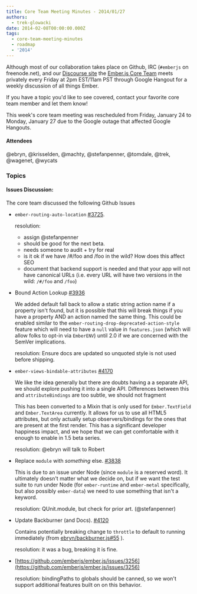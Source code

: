 ```yaml
---
title: Core Team Meeting Minutes - 2014/01/27
authors:
  - trek-glowacki
date: 2014-02-08T00:00:00.000Z
tags:
  - core-team-meeting-minutes
  - roadmap
  - '2014'
---
```



Although most of our collaboration takes place on Github, IRC
(`#emberjs` on freenode.net), and our [Discourse site](http://discuss.emberjs.com/)
the [Ember.js Core Team](/team) meets privately every
Friday at 2pm EST/11am PST through Google Hangout for a weekly
discussion of all things Ember.

If you have a topic you'd like to see covered, contact your favorite
core team member and let them know!

This week's core team meeting was rescheduled from Friday, January 24 to Monday, January 27
due to the Google outage that affected Google Hangouts.

#### Attendees

@ebryn, @krisselden, @machty, @stefanpenner, @tomdale, @trek, @wagenet, @wycats

### Topics

#### Issues Discussion:

The core team discussed the following Github Issues

* `ember-routing-auto-location` [#3725](https://github.com/emberjs/ember.js/pull/3725).

    resolution:

    * assign @stefanpenner
    * should be good for the next beta.
    * needs someone to audit + try for real
    * is it ok if we have /#/foo and /foo  in the wild? How does this affect SEO
    * document that backend support is needed and that your app will not have
      canonical URLs (i.e. every URL will have two versions in the wild: `/#/foo` and `/foo`)

* Bound Action Lookup [#3936](https://github.com/emberjs/ember.js/pull/3936)

    We added default fall back to allow a static string action name if a property isn't found,
    but it is possible that this will break things if you have a property AND an action named
    the same thing. This could be enabled similar to the `ember-routing-drop-deprecated-action-style`
    feature which will need to have a `null` value in `features.json` (which will allow folks to
    opt-in via `EmberENV`) until 2.0 if we are concerned with the SemVer implications.

    resolution: Ensure docs are updated so unquoted style is not used before shipping.

* `ember-views-bindable-attributes` [#4170](https://github.com/emberjs/ember.js/pull/4170)

    We like the idea generally but there are doubts having a a separate API, we should explore pushing it into a single API. Differences between this and `attributeBindings` are too subtle, we should not fragment

    This has been converted to a Mixin that is only used for `Ember.TextField` and `Ember.TextArea` currently. It allows for us to use all HTML5 attributes, but only actually setup observers/bindings for the ones that are present at the first render. This has a significant developer happiness impact, and we hope that we can get comfortable with it enough to enable in 1.5 beta series.

    resolution: @ebryn will talk to Robert


* Replace `module` with *something* else. [#3838](https://github.com/emberjs/ember.js/pull/3838)
  
    This is due to an issue under Node (since `module` is a reserved word). It ultimately doesn't matter what we decide on, but if we want the test suite to run under Node (for `ember-runtime` and `ember-metal` specifically, but also possibly `ember-data`) we need to use something that isn't a keyword.

    resolution: QUnit.module, but check for prior art. (@stefanpenner)

* Update Backburner (and Docs). [#4120](https://github.com/emberjs/ember.js/pull/4120)

    Contains potentially breaking change to `throttle` to default to running immediately (from [ebryn/backburner.js#55](https://github.com/ebryn/backburner.js/pull/55) ).

    resolution: it was a bug, breaking it is fine.

* [https://github.com/emberjs/ember.js/issues/3256](https://github.com/emberjs/ember.js/issues/3256)
  
    resolution: bindingPaths to globals should be canned, so we won't support additional features built on
    on this behavior.


